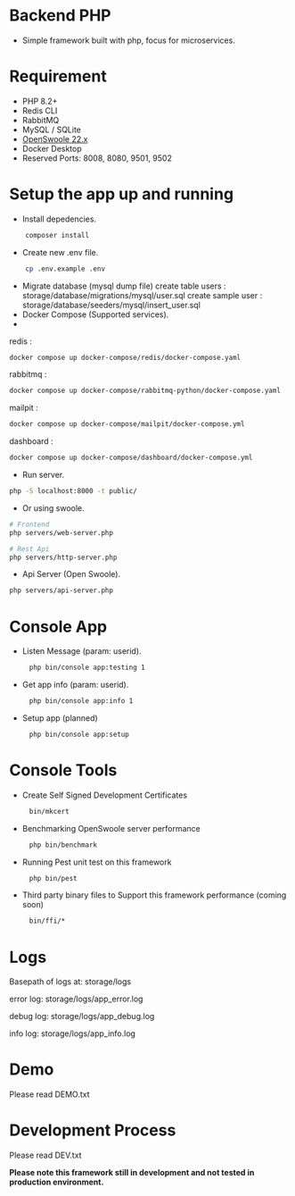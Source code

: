 # Backend PHP

- Simple framework built with php, focus for microservices.

# Requirement

- PHP 8.2+
- Redis CLI
- RabbitMQ
- MySQL / SQLite
- [OpenSwoole 22.x](https://openswoole.com/docs/get-started/installation)
- Docker Desktop
- Reserved Ports: 8008, 8080, 9501, 9502

# Setup the app up and running

- Install depedencies.

```bash
    composer install
```

- Create new .env file.

```bash
    cp .env.example .env
```

- Migrate database (mysql dump file)
create table users : storage/database/migrations/mysql/user.sql
create sample user : storage/database/seeders/mysql/insert_user.sql
- Docker Compose (Supported services).
-

redis :

```bash
docker compose up docker-compose/redis/docker-compose.yaml
```

rabbitmq :

```bash
docker compose up docker-compose/rabbitmq-python/docker-compose.yaml
```

mailpit :

```bash
docker compose up docker-compose/mailpit/docker-compose.yml
```

dashboard :

```bash
docker compose up docker-compose/dashboard/docker-compose.yml
```

- Run server.

```bash
php -S localhost:8000 -t public/
```

- Or using swoole.

```bash
# Frontend
php servers/web-server.php

# Rest Api
php servers/http-server.php
```

- Api Server (Open Swoole).

```bash
php servers/api-server.php
```

# Console App

- Listen Message (param: userid).

```bash
     php bin/console app:testing 1
```

- Get app info (param: userid).

```bash
     php bin/console app:info 1
```

- Setup app (planned)

```bash
     php bin/console app:setup
```

# Console Tools

- Create Self Signed Development Certificates

```bash
     bin/mkcert
```

- Benchmarking OpenSwoole server performance

```bash
     php bin/benchmark
```

- Running Pest unit test on this framework

```bash
     php bin/pest
```

- Third party binary files to Support this framework performance (coming soon)

```bash
     bin/ffi/*
```


# Logs

Basepath of logs at: storage/logs

error log: storage/logs/app_error.log

debug log: storage/logs/app_debug.log

info log: storage/logs/app_info.log

# Demo

Please read DEMO.txt

# Development Process

Please read DEV.txt

**Please note this framework still in development and not tested in production environment.**
